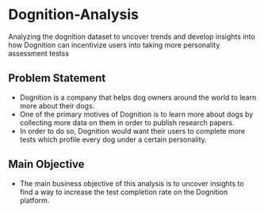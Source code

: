 # Dognition-Analysis
Analyzing the dognition dataset to uncover trends and develop insights into how Dognition can incentivize users into taking more personality assessment testss

## Problem Statement
- Dognition is a company that helps dog owners around the world to learn more about their dogs.
- One of the primary motives of Dognition is to learn more about dogs by collecting more data on them in order to publish research papers.
- In order to do so, Dognition would want their users to complete more tests which profile every dog under a certain personality.

## Main Objective
- The main business objective of this analysis is to uncover insights to find a way to increase the test completion rate on the Dognition platform.
